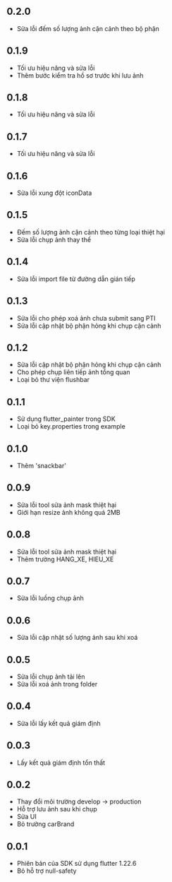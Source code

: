 ## 0.2.0
 - Sửa lỗi đếm số lượng ảnh cận cảnh theo bộ phận
## 0.1.9
 - Tối ưu hiệu năng và sửa lỗi
 - Thêm bước kiểm tra hồ sơ trước khi lưu ảnh
## 0.1.8
 - Tối ưu hiệu năng và sửa lỗi
## 0.1.7
 - Tối ưu hiệu năng và sửa lỗi
## 0.1.6
 - Sửa lỗi xung đột iconData
## 0.1.5
 - Đếm số lượng ảnh cận cảnh theo từng loại thiệt hại
 - Sửa lỗi chụp ảnh thay thế 
## 0.1.4
 - Sửa lỗi import file từ đường dẫn gián tiếp
## 0.1.3
 - Sửa lỗi cho phép xoá ảnh chưa submit sang PTI
 - Sửa lỗi cập nhật bộ phận hỏng khi chụp cận cảnh 
## 0.1.2
 - Sửa lỗi cập nhật bộ phận hỏng khi chụp cận cảnh
 - Cho phép chụp liên tiếp ảnh tổng quan
 - Loại bỏ thư viện flushbar 
## 0.1.1
 - Sử dụng flutter_painter trong SDK
 - Loại bỏ key.properties trong example
## 0.1.0
 - Thêm 'snackbar'
## 0.0.9
 - Sửa lỗi tool sửa ảnh mask thiệt hại
 - Giới hạn resize ảnh không quá 2MB
## 0.0.8
 - Sửa lỗi tool sửa ảnh mask thiệt hại
 - Thêm trường HANG_XE, HIEU_XE
## 0.0.7
 - Sửa lỗi luồng chụp ảnh
## 0.0.6
 - Sửa lỗi cập nhật số lượng ảnh sau khi xoá
## 0.0.5
 - Sửa lỗi chụp ảnh tải lên
 - Sửa lỗi xoá ảnh trong folder 
## 0.0.4
 - Sửa lỗi lấy kết quả giám định
## 0.0.3
 - Lấy kết quả giám định tổn thất
## 0.0.2
 - Thay đổi môi trường develop -> production
 - Hỗ trợ lưu ảnh sau khi chụp
 - Sửa UI
 - Bỏ trường carBrand
## 0.0.1
 - Phiên bản của SDK sử dụng flutter 1.22.6
 - Bỏ hỗ trợ null-safety
